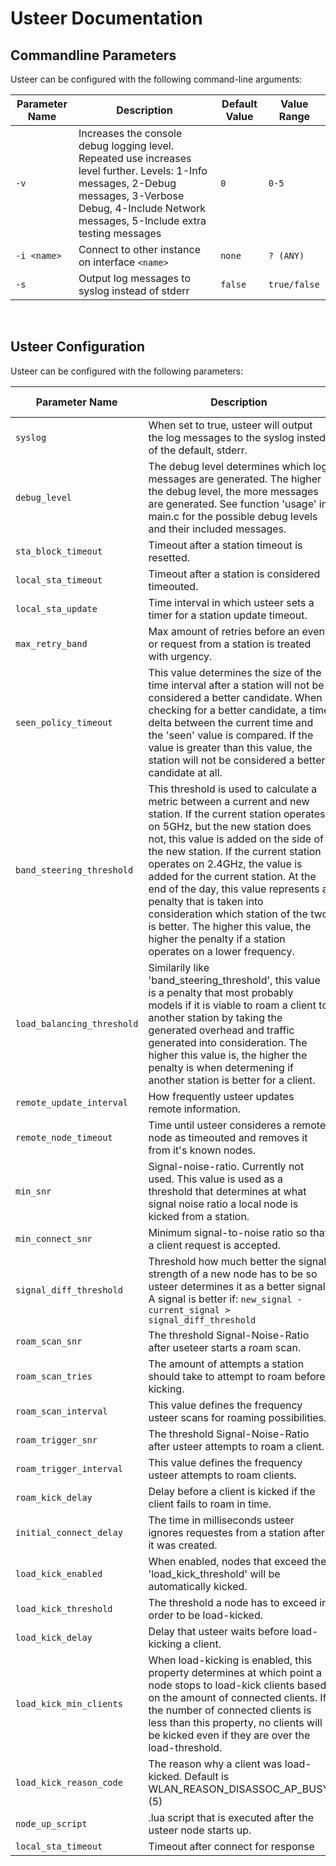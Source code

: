 # Usteer Documentation

## Commandline Parameters

 Usteer can be configured with the following command-line arguments:

| Parameter Name | Description | Default Value | Value Range |
|----------------|-------------|---------------|-------------|
| `-v` | Increases the console debug logging level. Repeated use increases level further. Levels: 1-Info messages, 2-Debug messages, 3-Verbose Debug, 4-Include Network messages, 5-Include extra testing messages | `0` |  `0-5` |
| `-i <name>`  | Connect to other instance on interface `<name>` | `none` | `? (ANY)` |
| `-s` | Output log messages to syslog instead of stderr | `false` | `true/false` |
<br>

## Usteer Configuration

 Usteer can be configured with the following parameters:

| Parameter Name | Description | Default Value | Value Range |
|----------------|-------------|---------------|-------------|
| `syslog` | When set to true, usteer will output the log messages to the syslog insted of the default, stderr. | `false` |  `true/false` |
| `debug_level` | The debug level determines which log messages are generated. The higher the debug level, the more messages are generated. See function 'usage' in main.c for the possible debug levels and their included messages. | `0` |  `0-... (5)` |
| `sta_block_timeout` | Timeout after a station timeout is resetted. | `30k` |  `0-...` |
| `local_sta_timeout` | Timeout after a station is considered timeouted. | `120k` |  `0-...` |
| `local_sta_update` | Time interval in which usteer sets a timer for a station update timeout. | `1k` |  `0-...` |
| `max_retry_band` | Max amount of retries before an event or request from a station is treated with urgency. | `5` |  `0-...` |
| `seen_policy_timeout` | This value determines the size of the time interval after a station will not be considered a better candidate. When checking for a better candidate, a time delta between the current time and the 'seen' value is compared. If the value is greater than this value, the station will not be considered a better candidate at all. | `30k` |  `0-...` |
| `band_steering_threshold` | This threshold is used to calculate a metric between a current and new station. If the current station operates on 5GHz, but the new station does not, this value is added on the side of the new station. If the current station operates on 2.4GHz, the value is added for the current station. At the end of the day, this value represents a penalty that is taken into consideration which station of the two is better. The higher this value, the higher the penalty if a  station operates on a lower frequency. | `5` |  `0-...` |
| `load_balancing_threshold` | Similarily like 'band_steering_threshold', this value is a penalty that most probably models if it is viable to roam a client to another station by taking the generated overhead and traffic generated into consideration. The higher this value is, the higher the penalty is when determening if another station is better for a client. | `5` |  `0-...` |
| `remote_update_interval` | How frequently usteer updates remote information. | `1k` |  `0-...` |
| `remote_node_timeout` | Time until usteer consideres a remote node as timeouted and removes it from it's known nodes. | `120k` |  `0-...` |
| `min_snr` | Signal-noise-ratio. Currently not used. This value is used as a threshold that determines at what signal noise ratio a local node is kicked from a station. | `0` |  `?` |
| `min_connect_snr` | Minimum signal-to-noise ratio so that a client request is accepted. | `0` |  `?` |
| `signal_diff_threshold` | Threshold how much better the signal strength of a new node has to be so usteer determines it as a better signal. A signal is better if: `new_signal - current_signal > signal_diff_threshold` | `0` |  `0-...` |
| `roam_scan_snr` | The threshold Signal-Noise-Ratio after useteer starts a roam scan. | `0` |  `?` |
| `roam_scan_tries` | The amount of attempts a station should take to attempt to roam before kicking. | `3` |  `1-...` |
| `roam_scan_interval` | This value defines the frequency usteer scans for roaming possibilities. | `10k` |  `0-...` |
| `roam_trigger_snr` | The threshold Signal-Noise-Ratio after usteer attempts to roam a client. | `0` |  `?` |
| `roam_trigger_interval` | This value defines the frequency usteer attempts to roam clients. | `60k` |  `0-...` |
| `roam_kick_delay` | Delay before a client is kicked if the client fails to roam in time. | `100` |  `0-...` |
| `initial_connect_delay` | The time in milliseconds usteer ignores requestes from a station after it was created. | `0` |  `0-...` |
| `load_kick_enabled` | When enabled, nodes that exceed the 'load_kick_threshold' will be automatically kicked. | `false` |  `true/false` |
| `load_kick_threshold` | The threshold a node has to exceed in order to be load-kicked. | `75` |  `0-... (100)` |
| `load_kick_delay` | Delay that usteer waits before load-kicking a client. | `10.000` |  `0-...` |
| `load_kick_min_clients` | When load-kicking is enabled, this property determines at which point a node stops to load-kick clients based on the amount of connected clients. If the number of connected clients is less than this property, no clients will be kicked even if they are over the load-threshold. | `10` |  `0-...` |
| `load_kick_reason_code` | The reason why a client was load-kicked. Default is WLAN_REASON_DISASSOC_AP_BUSY (5) | `5` |  `? (ANY)` |
| `node_up_script` | .lua script that is executed after the usteer node starts up. | `0` |  `?` |
| `local_sta_timeout` | Timeout after connect for response | `120k` | `0-...`
<br>
